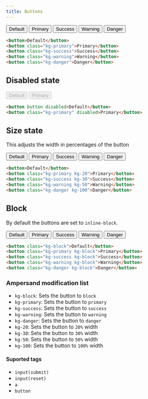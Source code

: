 ```yaml
---
title: Buttons
---
```


<link rel="stylesheet" href="https://cdn.jsdelivr.net/npm/kagaristyle@1.1.1/dist/css/common.min.css"/>


<div class="example">
    <button>Default</button>
    <button class="kg-primary">Primary</button>
    <button class="kg-success">Success</button>
    <button class="kg-warning">Warning</button>
    <button class="kg-danger">Danger</button>
</div>

```html
<button>Default</button>
<button class="kg-primary">Primary</button>
<button class="kg-success">Success</button>
<button class="kg-warning">Warning</button>
<button class="kg-danger">Danger</button>
```

## Disabled state

<div class="example">
    <button disabled>Default</button>
    <button class="kg-primary" disabled>Primary</button>
</div>

```html
<button button disabled>Default</button>
<button class="kg-primary" disabled>Primary</button>
```

## Size state

This adjusts the width in percentages of the button

<div class="example">
    <button>Default</button>
    <button class="kg-primary kg-20">Primary</button>
    <button class="kg-success kg-30">Success</button>
    <button class="kg-warning kg-50">Warning</button>
    <button class="kg-danger kg-100">Danger</button>
</div>

```html
<button>Default</button>
<button class="kg-primary kg-20">Primary</button>
<button class="kg-success kg-30">Success</button>
<button class="kg-warning kg-50">Warning</button>
<button class="kg-danger kg-100">Danger</button>
```

## Block

By default the buttons are set to `inline-block`.

<div class="example_inblock">
    <button class="kg-block">Default</button>
    <button class="kg-primary kg-block">Primary</button>
    <button class="kg-success kg-block">Success</button>
    <button class="kg-warning kg-block">Warning</button>
    <button class="kg-danger kg-block">Danger</button>
</div>

```html
<button class="kg-block">Default</button>
<button class="kg-primary kg-block">Primary</button>
<button class="kg-success kg-block">Success</button>
<button class="kg-warning kg-block">Warning</button>
<button class="kg-danger kg-block">Danger</button>
```

### Ampersand modification list

* `kg-block`: Sets the button to `block`
* `kg-primary`: Sets the button to `primary`
* `kg-success`: Sets the button to `success`
* `kg-warning`: Sets the button to `warning`
* `kg-danger`: Sets the button to `danger`
* `kg-20`: Sets the button to `20%` width
* `kg-30`: Sets the button to `30%` width
* `kg-50`: Sets the button to `50%` width
* `kg-100`: Sets the button to `100%` width


#### Suported tags

* `input(submit)`
* `input(reset)`
* `a`
* `button`